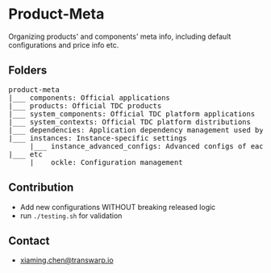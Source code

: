 # Product-Meta

Organizing products' and components' meta info, including default configurations and price info etc.


## Folders

<pre>
product-meta
|___ components: Official applications
|___ products: Official TDC products
|___ system_components: Official TDC platform applications
|___ system_contexts: Official TDC platform distributions
|___ dependencies: Application dependency management used by `libappadapter`
|___ instances: Instance-specific settings
     |___ instance_advanced_configs: Advanced configs of each instance
|___ etc
     |___ ockle: Configuration management
</pre>

## Contribution

* Add new configurations WITHOUT breaking released logic
* run `./testing.sh` for validation

## Contact

* xiaming.chen@transwarp.io
